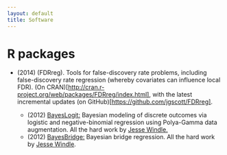 ```yaml
---
layout: default
title: Software
---
```


# R packages

* (2014) (FDRreg). Tools for false-discovery rate problems, including false-discovery rate regression (whereby covariates can influence local FDR). (On CRAN)[http://cran.r-project.org/web/packages/FDRreg/index.html], with the latest incremental updates (on GitHub)[https://github.com/jgscott/FDRreg].
  * (2012) [BayesLogit:][1] Bayesian modeling of discrete outcomes via logistic and negative-binomial regression using Polya-Gamma data augmentation. All the hard work by [Jesse Windle. ][2]
  * (2012) [ BayesBridge:][3] Bayesian bridge regression. All the hard work by [Jesse Windle](https://github.com/jwindle).

   [1]: http://cran.r-project.org/web/packages/BayesLogit/index.html
   [2]: http://users.ices.utexas.edu/~jwindle/
   [3]: http://cran.r-project.org/web/packages/BayesBridge/index.html
  